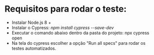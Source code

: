 # Requisitos para rodar o teste:

- Instalar Node.js 8 +
- Instalar o Cypress: 
  *npm install cypress --save-dev*
- Executar o comando abaixo dentro da pasta do projeto:
  npx cypress open
- Na tela do cypress escolher a opção "Run all specs" para rodar os testes automatizados.

